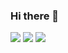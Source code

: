 ### Hi there 👋

<!--
**JesusBastidas/JesusBastidas** is a ✨ _special_ ✨ repository because its `README.md` (this file) appears on your GitHub profile.

Here are some ideas to get you started:

- 🔭 I’m currently working on ...
- 🌱 I’m currently learning ...
- 👯 I’m looking to collaborate on ...
- 🤔 I’m looking for help with ...
- 💬 Ask me about ...
- 📫 How to reach me: ...
- 😄 Pronouns: ...
- ⚡ Fun fact: ...
-->
![](https://github-profile-summary-cards.vercel.app/api/cards/profile-details?username=JesusBastidas&theme=dark)
![](https://github-profile-summary-cards.vercel.app/api/cards/stats?username=JesusBastidas&theme=dark)
![](https://github-profile-summary-cards.vercel.app/api/cards/repos-per-language?username=JesusBastidas&theme=dark)&nbsp;&nbsp;
